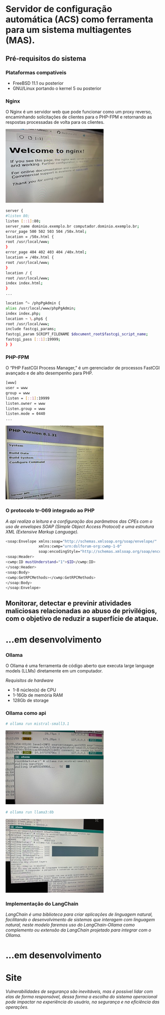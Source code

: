 <!-- ABOUT THE PROJECT -->

# Servidor de configura&ccedil;&atilde;o autom&aacute;tica (ACS) como ferramenta para um sistema multiagentes (MAS).

## Pr&eacute;-requisitos do sistema

### Plataformas compat&iacute;veis

* FreeBSD 11.1 ou posterior
* GNU/Linux portando o kernel 5 ou posterior

### Nginx

O Nginx &eacute; um servidor web que pode funcionar como um proxy reverso, encaminhando solicita&ccedil;&otilde;es de clientes para o PHP-FPM e retornando as respostas processadas de volta para os clientes.

![Image_0209](assets/images/itens/IMG_0209.jpg)

```sh
server {
#listen 80;
listen [::1]:80;
server_name dominio.exemplo.br computador.dominio.exemplo.br;
error_page 500 502 503 504 /50x.html;
location = /50x.html {
root /usr/local/www;
}
error_page 404 402 403 404 /40x.html;
location = /40x.html {
root /usr/local/www;
}
location / {
root /usr/local/www;
index index.html;
}
...
```

```sh
location ^~ /phpPgAdmin {
alias /usr/local/www/phpPgAdmin;
index index.php;
location ~ \.php$ {
root /usr/local/www;
include fastcgi_params;
fastcgi_param SCRIPT_FILENAME $document_root$fastcgi_script_name;
fastcgi_pass [::1]:19999;
} }
```

### PHP-FPM

O “PHP FastCGI Process Manager,” &eacute; um gerenciador de processos FastCGI avan&ccedil;ado e de alto desempenho para PHP.

```sh
[www]
user = www
group = www
listen = [::1]:19999
listen.owner = www
listen.group = www
listen.mode = 0440
...
```

![Image_0210](assets/images/itens/IMG_0210.jpg)

### O protocolo tr-069 integrado ao PHP

_A api realiza a leitura e a configura&ccedil;&atilde;o dos par&acirc;metros das CPEs com o uso de envelopes SOAP (Simple Object Access Protocol) e uma estrutura XML (Extensive Markup Language)._

```sh
<soap:Envelope xmlns:soap="http://schemas.xmlsoap.org/soap/envelope/"
               xmlns:cwmp="urn:dslforum-org:cwmp-1-0"
               soap:encodingStyle="http://schemas.xmlsoap.org/soap/encoding/">
<soap:Header>
<cwmp:ID mustUnderstand="1">$ID</cwmp:ID>    
</soap:Header>
<soap:Body>
<cwmp:GetRPCMethods></cwmp:GetRPCMethods>
</soap:Body>
</soap:Envelope>
```

## Monitorar, detectar e previnir atividades maliciosas relacionadas ao abuso de privil&eacute;gios, com o objetivo de reduzir a superf&iacute;cie de ataque.

# ...em desenvolvimento

### Ollama

O Ollama &eacute; uma ferramenta de c&oacute;digo aberto que executa large language models (LLMs) diretamente em um computador.

_Requisitos de hardware_

* 1-8 n&uacute;cleo(s) de CPU
* 1-16Gb de mem&oacute;ria RAM
* 128Gb de storage

### Ollama como api

```sh
# ollama run mistral-small3.1
```

![Image_0245](assets/images/itens/IMG_0245.jpg)

```sh
# ollama run llama3:8b
```

![Image_0246](assets/images/itens/IMG_0246.jpg)

### Implementa&ccedil;&atilde;o do LangChain
_LangChain &eacute; uma biblioteca para criar aplica&ccedil;&otilde;es de linguagem natural, facilitando o desenvolvimento de sistemas que interagem com linguagem natural, neste modelo faremos uso do LangChain-Ollama como complemento ou extens&atilde;o da LangChain projetado para integrar com o Ollama._

# ...em desenvolvimento
# Site

_Vulnerabilidades de seguran&ccedil;a s&atilde;o inevit&aacute;veis, mas &eacute; poss&iacute;vel lidar com elas de forma respons&aacute;vel, dessa forma a escolha do sistema operacional pode impactar na experi&ecirc;ncia do usu&aacute;rio, na seguran&ccedil;a e na efici&ecirc;ncia das opera&ccedil;&otilde;es._
